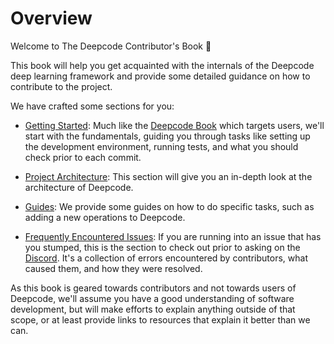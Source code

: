 # Overview

Welcome to The Deepcode Contributor's Book 👋

This book will help you get acquainted with the internals of the Deepcode deep learning framework and
provide some detailed guidance on how to contribute to the project.

We have crafted some sections for you:

- [Getting Started](./getting-started): Much like the [Deepcode Book](https://deepcode.dev/books/deepcode/) which
  targets users, we'll start with the fundamentals, guiding you through tasks like setting up the
  development environment, running tests, and what you should check prior to each commit.

- [Project Architecture](./project-architecture): This section will give you an in-depth look at the
  architecture of Deepcode.

- [Guides](./guides): We provide some guides on how to do specific tasks, such as adding a new
  operations to Deepcode.

- [Frequently Encountered Issues](./frequently-encountered-issues): If you are running into an issue
  that has you stumped, this is the section to check out prior to asking on the
  [Discord](https://discord.gg/uPEBbYYDB6). It's a collection of errors encountered by contributors,
  what caused them, and how they were resolved.

As this book is geared towards contributors and not towards users of Deepcode, we'll assume you have a
good understanding of software development, but will make efforts to explain anything outside of
that scope, or at least provide links to resources that explain it better than we can.
